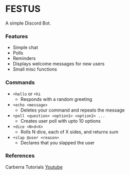 # FESTUS
A simple Discord Bot.
### Features
+ Simple chat
+ Polls
+ Reminders
+ Displays welcome messages for new users
+ Small misc functions
### Commands
+ `+hello` or `+hi`
  - Responds with a random greeting
+ `+echo <message>`
  - Deletes your command and repeats the message
+ `+poll <question> <option1> <option2> ...`
  - Creates user poll with upto 10 options
+ `+dice <N>d<X>`
  - Rolls N dice, each of X sides, and returns sum
+ `+slap @user <reason>`
  - Declares that you slapped the user

### References
Carberra Tutorials
[Youtube](https://www.youtube.com/playlist?list=PLYeOw6sTSy6ZGyygcbta7GcpI8a5-Cooc)
